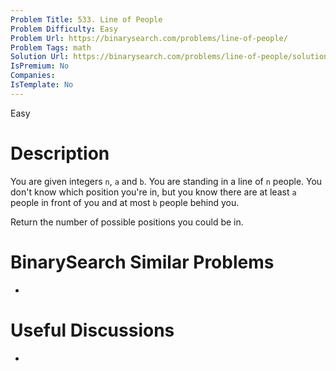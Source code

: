 ```yaml
---
Problem Title: 533. Line of People
Problem Difficulty: Easy
Problem Url: https://binarysearch.com/problems/line-of-people/
Problem Tags: math
Solution Url: https://binarysearch.com/problems/line-of-people/solutions/
IsPremium: No
Companies: 
IsTemplate: No
---
```


<span style="color: ;">Easy</span>

# Description

You are given integers `n`, `a` and `b`. You are standing in a line of `n` people. You don't know which position you're in, but you know there are at least `a` people in front of you and at most `b` people behind you.

Return the number of possible positions you could be in.



# BinarySearch Similar Problems

- []()

# Useful Discussions

- []()
